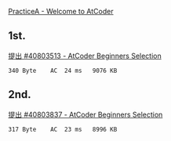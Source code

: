 [PracticeA - Welcome to AtCoder](https://atcoder.jp/contests/abs/tasks/practice_1)

## 1st.

[提出 #40803513 - AtCoder Beginners Selection](https://atcoder.jp/contests/abs/submissions/40803513)

```
340 Byte	AC	24 ms	9076 KB
```

## 2nd.

[提出 #40803837 - AtCoder Beginners Selection](https://atcoder.jp/contests/abs/submissions/40803837)

```
317 Byte	AC	23 ms	8996 KB
```
